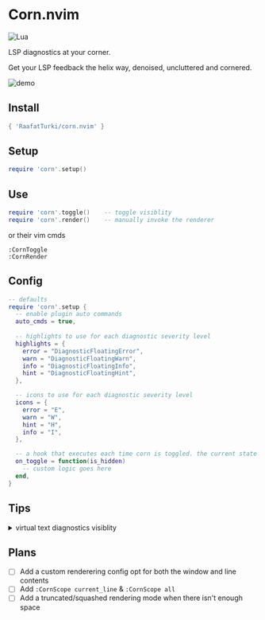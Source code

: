 # Corn.nvim
![Lua](https://img.shields.io/badge/Made%20with%20Lua-blueviolet.svg?style=for-the-badge&logo=lua)

LSP diagnostics at your corner.

Get your LSP feedback the helix way, denoised, uncluttered and cornered.

![demo](https://user-images.githubusercontent.com/16624558/265285866-8257051e-b944-4759-96b7-e5a97587ea21.gif)

## Install
```lua
{ 'RaafatTurki/corn.nvim' }
```

## Setup
```lua
require 'corn'.setup()
```

## Use
```lua
require 'corn'.toggle()    -- toggle visiblity
require 'corn'.render()    -- manually invoke the renderer
```
or their vim cmds
```
:CornToggle
:CornRender
```

## Config
```lua
-- defaults
require 'corn'.setup {
  -- enable plugin auto commands
  auto_cmds = true,
  
  -- highlights to use for each diagnostic severity level
  highlights = {
    error = "DiagnosticFloatingError",
    warn = "DiagnosticFloatingWarn",
    info = "DiagnosticFloatingInfo",
    hint = "DiagnosticFloatingHint",
  },

  -- icons to use for each diagnostic severity level
  icons = {
    error = "E",
    warn = "W",
    hint = "H",
    info = "I",
  },

  -- a hook that executes each time corn is toggled. the current state is provided via `is_hidden`
  on_toggle = function(is_hidden)
    -- custom logic goes here
  end,
}
```

## Tips
<details>
<summary> virtual text diagnostics visiblity </summary>

enable virtual text diagnostics when corn is off and disable it when it's on
```lua
-- ensure virtual_text diags are disabled
vim.diagnostic.config { virtual_text = false }

-- toggle virtual_text diags when corn is toggled
require 'corn'.setup {
  on_toggle = function(is_hidden)
    vim.diagnostic.config({ virtual_text = not vim.diagnostic.config().virtual_text })
  end
}
```
</details>

## Plans
- [ ] Add a custom renderering config opt for both the window and line contents
- [ ] Add `:CornScope current_line` & `:CornScope all`
- [ ] Add a truncated/squashed rendering mode when there isn't enough space

